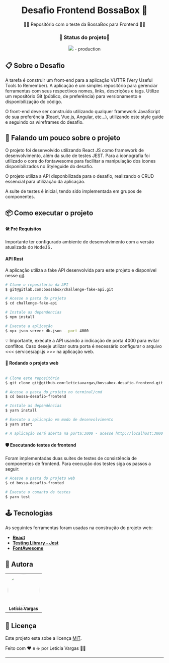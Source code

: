 <h1 align="center"> 
	Desafio Frontend BossaBox 🥰
</h1>
<p align="center"> 👩‍💻 Repositório com o teste da BossaBox para Frontend  👩‍💻 </p>


<h3 align="center"> 
	🚧 Status do projeto🚧
</h3>

<p align="center">
  <img src="https://img.shields.io/badge/versão-1.0.0-green"> - production <br>
</p>


## 📋 Sobre o Desafio
A tarefa é construir um front-end para a aplicação VUTTR (Very Useful Tools to Remember). A aplicação é um simples repositório para gerenciar ferramentas com seus respectivos nomes, links, descrições e tags. Utilize um repositório Git (público, de preferência) para versionamento e disponibilização do código.

O front-end deve ser construído utilizando qualquer framework JavaScript de sua preferência (React, Vue.js, Angular, etc...), utilizando este style guide e seguindo os wireframes do desafio. 


## 🥰 Falando um pouco sobre o projeto
O projeto foi desenvolvido utilizando React JS como framework de desenvolvimento, além da suite de testes JEST. Para a iconografia foi utilizado o core do fontawesome para facilitar a manipulação dos icones disponibilizados no Styleguide do desafio.

O projeto utiliza a API disponbilizada para o desafio, realizando o CRUD essencial para utilização da aplicação. 

A suite de testes é inicial, tendo sido implementada em grupos de componentes.

## 📦 Como executar o projeto

####  🛠  Pré Requisitos

Importante ter configurado ambiente de desenvolvimento com a versão atualizada do <kbd>NodeJS<kdb>.

#### API Rest

A aplicação utiliza a fake API desenvolvida para este projeto e disponível nesse [git](https://gitlab.com/bossabox/challenge-fake-api/tree/master).

```bash
# Clone o repositório da API
$ git@gitlab.com:bossabox/challenge-fake-api.git

# Acesse a pasta do projeto 
$ cd challenge-fake-api

# Instale as dependencias
$ npm install

# Execute a aplicação
$ npx json-server db.json --port 4000

```

💡 Importante, execute a API usando a indicação de porta 4000 para evitar conflitos. Caso deseje utilizar outra porta é necessário configurar o arquivo  <<< services/api.js >>> na aplicação web.

#### 🎲 Rodando o projeto web

```bash

# Clone este repositório
$ git clone git@github.com:leticiavargas/bossabox-desafio-frontend.git

# Acesse a pasta do projeto no terminal/cmd
$ cd bossa-desafio-frontend

# Instale as dependências
$ yarn install

# Execute a aplicação em modo de desenvolvimento
$ yarn start

# A aplicação será aberta na porta:3000 - acesse http://localhost:3000

```

#### 🛡 Executando testes de frontend

Foram implementadas duas suites de testes de consistência de componentes de frontend. Para execução dos testes siga os passos a seguir:

```bash
# Acesse a pasta do projeto web
$ cd bossa-desafio-fronted

# Execute o comanto de testes
$ yarn test

```

## 🕹 Tecnologias

As seguintes ferramentas foram usadas na construção do projeto web:

- **[React](https://reactjs.org/)**
- **[Testing Library - Jest](https://testing-library.com/)**
- **[FontAwesome](https://fontawesome.com/)**


## 🦸 Autora

<table>
  <tr>
    <td align="center"><a href="https://github.com/leticiavargas/"><img style="border-radius: 50%;" src="https://pt.gravatar.com/userimage/186334662/ec308d4832e83fdc97fbb724d6f69a70.jpg" width="100px;" alt=""/><br /><sub><b>Letícia Vargas</b></sub></a><br /> </td>
  </tr>

</table>


## 📝 Licença

Este projeto esta sobe a licença [MIT](./LICENSE).

Feito com ❤️ e ☕ por Letícia Vargas 👋🏽

---
